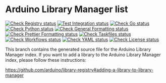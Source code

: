 # Arduino Library Manager list

[![Check Registry status](https://github.com/arduino/library-registry/actions/workflows/check-registry.yml/badge.svg)](https://github.com/arduino/library-registry/actions/workflows/check-registry.yml)
[![Test Integration status](https://github.com/arduino/library-registry/actions/workflows/test-go-integration-task.yml/badge.svg)](https://github.com/arduino/library-registry/actions/workflows/test-go-integration-task.yml)
[![Check Go status](https://github.com/arduino/library-registry/actions/workflows/check-go-task.yml/badge.svg)](https://github.com/arduino/library-registry/actions/workflows/check-go-task.yml)
[![Check Python status](https://github.com/arduino/library-registry/actions/workflows/check-python-task.yml/badge.svg)](https://github.com/arduino/library-registry/actions/workflows/check-python-task.yml)
[![Check General Formatting status](https://github.com/arduino/library-registry/actions/workflows/check-general-formatting-task.yml/badge.svg)](https://github.com/arduino/library-registry/actions/workflows/check-general-formatting-task.yml)
[![Check Prettier Formatting status](https://github.com/arduino/library-registry/actions/workflows/check-prettier-formatting-task.yml/badge.svg)](https://github.com/arduino/library-registry/actions/workflows/check-prettier-formatting-task.yml)
[![Check Taskfiles status](https://github.com/arduino/library-registry/actions/workflows/check-taskfiles.yml/badge.svg)](https://github.com/arduino/library-registry/actions/workflows/check-taskfiles.yml)
[![Check Workflows status](https://github.com/arduino/library-registry/actions/workflows/check-workflows-task.yml/badge.svg)](https://github.com/arduino/library-registry/actions/workflows/check-workflows-task.yml)
[![Check YAML status](https://github.com/arduino/library-registry/actions/workflows/check-yaml-task.yml/badge.svg)](https://github.com/arduino/library-registry/actions/workflows/check-yaml-task.yml)
[![Check License status](https://github.com/arduino/library-registry/actions/workflows/check-license.yml/badge.svg)](https://github.com/arduino/library-registry/actions/workflows/check-license.yml)

This branch contains the generated source file for the Arduino Library Manager index. If you want to add a library to
the Arduino Library Manager index, please follow these instructions:

https://github.com/arduino/library-registry#adding-a-library-to-library-manager
